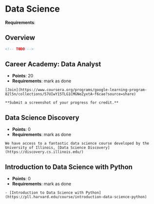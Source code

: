 # Data Science

**Requirements**:

## Overview
```md
<!-- TODO -->
```

## Career Academy: Data Analyst
- **Points**: 20
- **Requirements**: mark as done
```
[Join](https://www.coursera.org/programs/google-learning-program-82l5n/collections/57UIwY15TLG1CMGNeZyxtA~f6cae?source=share)

**Submit a screenshot of your progress for credit.**
```

## Data Science Discovery
- **Points**: 0
- **Requirements**: mark as done
```
We have access to a fantastic data science course developed by the University of Illinois, [Data Science Discovery](https://discovery.cs.illinois.edu/)
```

## Introduction to Data Science with Python
- **Points**: 0
- **Requirements**: mark as done
```
- [Introduction to Data Science with Python](https://pll.harvard.edu/course/introduction-data-science-python)
```
